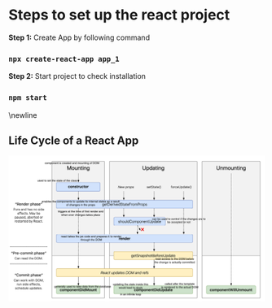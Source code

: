 # Steps to set up the react project

**Step 1:** Create App by following command
### `npx create-react-app app_1`

**Step 2:** Start project to check installation
### `npm start`

\newline
## Life Cycle of a React App

![React App Life Cycle](./images/lifecycle.png)
